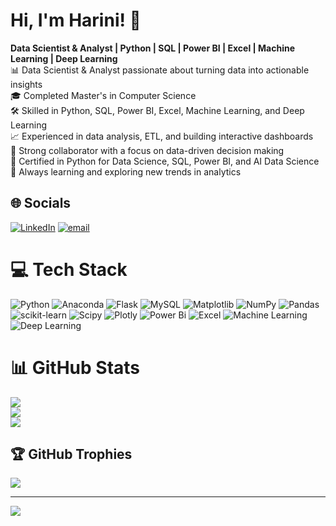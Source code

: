 # Hi, I'm Harini! 👋
**Data Scientist & Analyst | Python | SQL | Power BI | Excel | Machine Learning | Deep Learning**
<br>📊 Data Scientist & Analyst passionate about turning data into actionable insights<br>🎓 Completed Master's in Computer Science<br>🛠️ Skilled in Python, SQL, Power BI, Excel, Machine Learning, and Deep Learning<br>📈 Experienced in data analysis, ETL, and building interactive dashboards<br>🤝 Strong collaborator with a focus on data-driven decision making<br>🏅 Certified in Python for Data Science, SQL, Power BI, and AI Data Science<br>🌱 Always learning and exploring new trends in analytics


## 🌐 Socials
[![LinkedIn](https://img.shields.io/badge/LinkedIn-%230077B5.svg?logo=linkedin&logoColor=white)](https://linkedin.com/in/https://www.linkedin.com/in/harini-muthaiah-harinimuthaiah27) [![email](https://img.shields.io/badge/Email-D14836?logo=gmail&logoColor=white)](mailto:harinikavi27@gmail.com) 

# 💻 Tech Stack
![Python](https://img.shields.io/badge/python-3670A0?style=for-the-badge&logo=python&logoColor=ffdd54) ![Anaconda](https://img.shields.io/badge/Anaconda-%2344A833.svg?style=for-the-badge&logo=anaconda&logoColor=white) ![Flask](https://img.shields.io/badge/flask-%23000.svg?style=for-the-badge&logo=flask&logoColor=white) ![MySQL](https://img.shields.io/badge/mysql-4479A1.svg?style=for-the-badge&logo=mysql&logoColor=white) ![Matplotlib](https://img.shields.io/badge/Matplotlib-F2C811?style=for-the-badge&logo=Matplotlib&logoColor=black) ![NumPy](https://img.shields.io/badge/numpy-%23013243.svg?style=for-the-badge&logo=numpy&logoColor=white) ![Pandas](https://img.shields.io/badge/pandas-%23150458.svg?style=for-the-badge&logo=pandas&logoColor=white) ![scikit-learn](https://img.shields.io/badge/scikit--learn-%23F7931E.svg?style=for-the-badge&logo=scikit-learn&logoColor=white) ![Scipy](https://img.shields.io/badge/SciPy-%230C55A5.svg?style=for-the-badge&logo=scipy&logoColor=%white) ![Plotly](https://img.shields.io/badge/Plotly-%233F4F75.svg?style=for-the-badge&logo=plotly&logoColor=white) ![Power Bi](https://img.shields.io/badge/power_bi-F2C811?style=for-the-badge&logo=powerbi&logoColor=black) ![Excel](https://img.shields.io/badge/Excel-217346?style=for-the-badge&logo=microsoft-excel&logoColor=white)
![Machine Learning](https://img.shields.io/badge/Machine%20Learning-FF6F00?style=for-the-badge&logo=google&logoColor=white)
![Deep Learning](https://img.shields.io/badge/Deep%20Learning-0A192F?style=for-the-badge&logo=tensorflow&logoColor=white)

# 📊 GitHub Stats
![](https://github-readme-stats.vercel.app/api?username=harini275&theme=light&hide_border=false&include_all_commits=false&count_private=false)<br/>
![](https://nirzak-streak-stats.vercel.app/?user=harini275&theme=light&hide_border=false)<br/>
![](https://github-readme-stats.vercel.app/api/top-langs/?username=harini275&theme=light&hide_border=false&include_all_commits=false&count_private=false&layout=compact)

## 🏆 GitHub Trophies
![](https://github-profile-trophy.vercel.app/?username=harini275&theme=gruvbox-light&no-frame=false&no-bg=true&margin-w=4&exclude=joined)

---
[![](https://visitcount.itsvg.in/api?id=harini275&icon=0&color=0)](https://visitcount.itsvg.in)

<!-- Proudly created with GPRM ( https://gprm.itsvg.in ) -->
